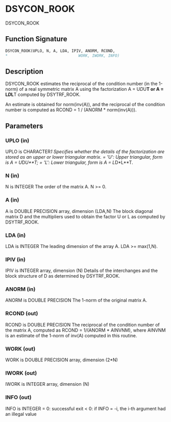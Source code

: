 # DSYCON_ROOK

DSYCON_ROOK

## Function Signature

```fortran
DSYCON_ROOK(UPLO, N, A, LDA, IPIV, ANORM, RCOND,
*                               WORK, IWORK, INFO)
```

## Description


 DSYCON_ROOK estimates the reciprocal of the condition number (in the
 1-norm) of a real symmetric matrix A using the factorization
 A = U*D*U**T or A = L*D*L**T computed by DSYTRF_ROOK.

 An estimate is obtained for norm(inv(A)), and the reciprocal of the
 condition number is computed as RCOND = 1 / (ANORM * norm(inv(A))).

## Parameters

### UPLO (in)

UPLO is CHARACTER*1 Specifies whether the details of the factorization are stored as an upper or lower triangular matrix. = 'U': Upper triangular, form is A = U*D*U**T; = 'L': Lower triangular, form is A = L*D*L**T.

### N (in)

N is INTEGER The order of the matrix A. N >= 0.

### A (in)

A is DOUBLE PRECISION array, dimension (LDA,N) The block diagonal matrix D and the multipliers used to obtain the factor U or L as computed by DSYTRF_ROOK.

### LDA (in)

LDA is INTEGER The leading dimension of the array A. LDA >= max(1,N).

### IPIV (in)

IPIV is INTEGER array, dimension (N) Details of the interchanges and the block structure of D as determined by DSYTRF_ROOK.

### ANORM (in)

ANORM is DOUBLE PRECISION The 1-norm of the original matrix A.

### RCOND (out)

RCOND is DOUBLE PRECISION The reciprocal of the condition number of the matrix A, computed as RCOND = 1/(ANORM * AINVNM), where AINVNM is an estimate of the 1-norm of inv(A) computed in this routine.

### WORK (out)

WORK is DOUBLE PRECISION array, dimension (2*N)

### IWORK (out)

IWORK is INTEGER array, dimension (N)

### INFO (out)

INFO is INTEGER = 0: successful exit < 0: if INFO = -i, the i-th argument had an illegal value

